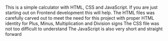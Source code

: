 This is a simple calculator with HTML, CSS and JavaScript. If you are just starting out on Frontend development this will help.
The HTML files was carefully carved out to meet the need for this project with proper HTML identity for Plus, Minus, Multiplication and Division signs
The CSS file was not too difficult to understand
The JavaScript is also very short and straight forward
